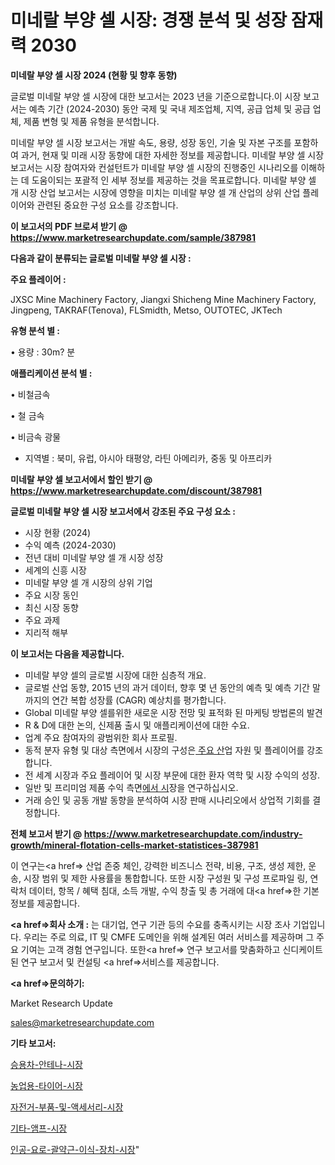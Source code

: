 # 미네랄 부양 셀 시장: 경쟁 분석 및 성장 잠재력 2030

<strong>미네랄 부양 셀 시장 2024 (현황 및 향후 동향)</strong>

글로벌 미네랄 부양 셀 시장에 대한 보고서는 2023 년을 기준으로합니다.이 시장 보고서는 예측 기간 (2024-2030) 동안 국제 및 국내 제조업체, 지역, 공급 업체 및 공급 업체, 제품 변형 및 제품 유형을 분석합니다.

미네랄 부양 셀 시장 보고서는 개발 속도, 용량, 성장 동인, 기술 및 자본 구조를 포함하여 과거, 현재 및 미래 시장 동향에 대한 자세한 정보를 제공합니다. 미네랄 부양 셀 시장 보고서는 시장 참여자와 컨설턴트가 미네랄 부양 셀 시장의 진행중인 시나리오를 이해하는 데 도움이되는 포괄적 인 세부 정보를 제공하는 것을 목표로합니다. 미네랄 부양 셀 개 시장 산업 보고서는 시장에 영향을 미치는 미네랄 부양 셀 개 산업의 상위 산업 플레이어와 관련된 중요한 구성 요소를 강조합니다.



<strong>이 보고서의 PDF 브로셔 받기 @ <a href=https://www.marketresearchupdate.com/sample/387981>https://www.marketresearchupdate.com/sample/387981</a></strong>



<strong>다음과 같이 분류되는 글로벌 미네랄 부양 셀 시장 :</strong>



<strong>주요 플레이어 :</strong>

JXSC Mine Machinery Factory, Jiangxi Shicheng Mine Machinery Factory, Jingpeng, TAKRAF(Tenova), FLSmidth, Metso, OUTOTEC, JKTech



<strong>유형 분석 별 :</strong>

• 용량 : 30m? 분



<strong>애플리케이션 분석 별 :</strong>

• 비철금속

• 철 금속

• 비금속 광물

<ul>
  <li>지역별 : 북미, 유럽, 아시아 태평양, 라틴 아메리카, 중동 및 아프리카</li>
</ul>


<strong>미네랄 부양 셀 보고서에서 할인 받기 @ <a href=https://www.marketresearchupdate.com/discount/387981>https://www.marketresearchupdate.com/discount/387981</a></strong>



<strong>글로벌 미네랄 부양 셀 시장 보고서에서 강조된 주요 구성 요소 :</strong>
<ul>
  <li>시장 현황 (2024)</li>
  <li>수익 예측 (2024-2030)</li>
  <li>전년 대비 미네랄 부양 셀 개 시장 성장</li>
  <li>세계의 신흥 시장</li>
  <li>미네랄 부양 셀 개 시장의 상위 기업</li>
  <li>주요 시장 동인</li>
  <li>최신 시장 동향</li>
  <li>주요 과제</li>
  <li>지리적 해부</li>
</ul>


<strong>이 보고서는 다음을 제공합니다.</strong>
<ul>
  <li>미네랄 부양 셀의 글로벌 시장에 대한 심층적 개요.</li>
  <li>글로벌 산업 동향, 2015 년의 과거 데이터, 향후 몇 년 동안의 예측 및 예측 기간 말까지의 연간 복합 성장률 (CAGR) 예상치를 평가합니다.</li>
  <li>Global 미네랄 부양 셀를위한 새로운 시장 전망 및 표적화 된 마케팅 방법론의 발견</li>
  <li>R &amp; D에 대한 논의, 신제품 출시 및 애플리케이션에 대한 수요.</li>
  <li>업계 주요 참여자의 광범위한 회사 프로필.</li>
  <li>동적 분자 유형 및 대상 측면에서 시장의 구성은<a href=> 주요 산</a>업 자원 및 플레이어를 강조합니다.</li>
  <li>전 세계 시장과 주요 플레이어 및 시장 부문에 대한 환자 역학 및 시장 수익의 성장.</li>
  <li>일반 및 프리미엄 제품 수익 측면<a href=>에서 시</a>장을 연구하십시오.</li>
  <li>거래 승인 및 공동 개발 동향을 분석하여 시장 판매 시나리오에서 상업적 기회를 결정합니다.</li>
</ul>



<strong>전체 보고서 받기 @ <a href=https://www.marketresearchupdate.com/industry-growth/mineral-flotation-cells-market-statistices-387981>https://www.marketresearchupdate.com/industry-growth/mineral-flotation-cells-market-statistices-387981</a></strong>

이 연구는<a href=> 산업 존중</a> 체인, 강력한 비즈니스 전략, 비용, 구조, 생성 제한, 운송, 시장 범위 및 제한 사용률을 통합합니다. 또한 시장 구성원 및 구성 프로파일 링, 연락처 데이터, 항목 / 혜택 침대, 소득 개발, 수익 창출 및 총 거래에 대<a href=>한 기본 </a>정보를 제공합니다.



<strong><a href=>회사 소</a>개 :</strong>
는 대기업, 연구 기관 등의 수요를 충족시키는 시장 조사 기업입니다. 우리는 주로 의료, IT 및 CMFE 도메인을 위해 설계된 여러 서비스를 제공하며 그 주요 기여는 고객 경험 연구입니다. 또한<a href=> 연구 보</a>고서를 맞춤화하고 신디케이트 된 연구 보고서 및 컨설팅 <a href=>서비스</a>를 제공합니다.



<strong><a href=>문의하기:</a></strong>

Market Research Update

sales@marketresearchupdate.com



<strong>기타 보고서:</strong>

<a href=https://www.linkedin.com/pulse/승용차-안테나-시장-경쟁-분석-및-성장-잠재력-2029-trend-tracking-tips-360-analysis/>승용차-안테나-시장</a>

<a href=https://www.linkedin.com/pulse/농업용-타이어-시장-동향-및-성장-전망-survey-savvy-insights-360-analysis-up5of/>농업용-타이어-시장</a>

<a href=https://www.linkedin.com/pulse/자전거-부품-및-액세서리-시장-진입-전략-위험-평가2029년-isdailynews-iohwf/>자전거-부품-및-액세서리-시장</a>

<a href=https://www.linkedin.com/pulse/기타-앰프-시장-진입-전략-및-위험-평가2030년-consumer-connection-compendium-ana-aywqf/>기타-앰프-시장</a>

<a href=https://www.linkedin.com/pulse/인공-요로-괄약근-이식-장치-시장-동향-및-성장-전망-trendsetters-talk-360-analysis-1yetf/>인공-요로-괄약근-이식-장치-시장</a>"
